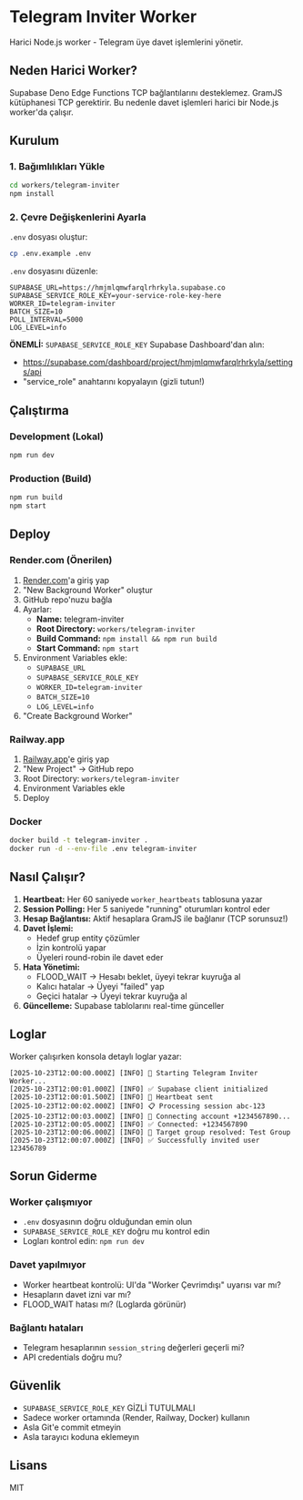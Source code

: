 # Telegram Inviter Worker

Harici Node.js worker - Telegram üye davet işlemlerini yönetir.

## Neden Harici Worker?

Supabase Deno Edge Functions TCP bağlantılarını desteklemez. GramJS kütüphanesi TCP gerektirir. Bu nedenle davet işlemleri harici bir Node.js worker'da çalışır.

## Kurulum

### 1. Bağımlılıkları Yükle

```bash
cd workers/telegram-inviter
npm install
```

### 2. Çevre Değişkenlerini Ayarla

`.env` dosyası oluştur:

```bash
cp .env.example .env
```

`.env` dosyasını düzenle:

```env
SUPABASE_URL=https://hmjmlqmwfarqlrhrkyla.supabase.co
SUPABASE_SERVICE_ROLE_KEY=your-service-role-key-here
WORKER_ID=telegram-inviter
BATCH_SIZE=10
POLL_INTERVAL=5000
LOG_LEVEL=info
```

**ÖNEMLİ:** `SUPABASE_SERVICE_ROLE_KEY` Supabase Dashboard'dan alın:
- https://supabase.com/dashboard/project/hmjmlqmwfarqlrhrkyla/settings/api
- "service_role" anahtarını kopyalayın (gizli tutun!)

## Çalıştırma

### Development (Lokal)

```bash
npm run dev
```

### Production (Build)

```bash
npm run build
npm start
```

## Deploy

### Render.com (Önerilen)

1. [Render.com](https://render.com)'a giriş yap
2. "New Background Worker" oluştur
3. GitHub repo'nuzu bağla
4. Ayarlar:
   - **Name:** telegram-inviter
   - **Root Directory:** `workers/telegram-inviter`
   - **Build Command:** `npm install && npm run build`
   - **Start Command:** `npm start`
5. Environment Variables ekle:
   - `SUPABASE_URL`
   - `SUPABASE_SERVICE_ROLE_KEY`
   - `WORKER_ID=telegram-inviter`
   - `BATCH_SIZE=10`
   - `LOG_LEVEL=info`
6. "Create Background Worker"

### Railway.app

1. [Railway.app](https://railway.app)'e giriş yap
2. "New Project" → GitHub repo
3. Root Directory: `workers/telegram-inviter`
4. Environment Variables ekle
5. Deploy

### Docker

```bash
docker build -t telegram-inviter .
docker run -d --env-file .env telegram-inviter
```

## Nasıl Çalışır?

1. **Heartbeat:** Her 60 saniyede `worker_heartbeats` tablosuna yazar
2. **Session Polling:** Her 5 saniyede "running" oturumları kontrol eder
3. **Hesap Bağlantısı:** Aktif hesaplara GramJS ile bağlanır (TCP sorunsuz!)
4. **Davet İşlemi:**
   - Hedef grup entity çözümler
   - İzin kontrolü yapar
   - Üyeleri round-robin ile davet eder
5. **Hata Yönetimi:**
   - FLOOD_WAIT → Hesabı beklet, üyeyi tekrar kuyruğa al
   - Kalıcı hatalar → Üyeyi "failed" yap
   - Geçici hatalar → Üyeyi tekrar kuyruğa al
6. **Güncelleme:** Supabase tablolarını real-time günceller

## Loglar

Worker çalışırken konsola detaylı loglar yazar:

```
[2025-10-23T12:00:00.000Z] [INFO] 🚀 Starting Telegram Inviter Worker...
[2025-10-23T12:00:01.000Z] [INFO] ✅ Supabase client initialized
[2025-10-23T12:00:01.500Z] [INFO] 💓 Heartbeat sent
[2025-10-23T12:00:02.000Z] [INFO] 📋 Processing session abc-123
[2025-10-23T12:00:03.000Z] [INFO] 🔌 Connecting account +1234567890...
[2025-10-23T12:00:05.000Z] [INFO] ✅ Connected: +1234567890
[2025-10-23T12:00:06.000Z] [INFO] 🎯 Target group resolved: Test Group
[2025-10-23T12:00:07.000Z] [INFO] ✅ Successfully invited user 123456789
```

## Sorun Giderme

### Worker çalışmıyor

- `.env` dosyasının doğru olduğundan emin olun
- `SUPABASE_SERVICE_ROLE_KEY` doğru mu kontrol edin
- Logları kontrol edin: `npm run dev`

### Davet yapılmıyor

- Worker heartbeat kontrolü: UI'da "Worker Çevrimdışı" uyarısı var mı?
- Hesapların davet izni var mı?
- FLOOD_WAIT hatası mı? (Loglarda görünür)

### Bağlantı hataları

- Telegram hesaplarının `session_string` değerleri geçerli mi?
- API credentials doğru mu?

## Güvenlik

- `SUPABASE_SERVICE_ROLE_KEY` GİZLİ TUTULMALI
- Sadece worker ortamında (Render, Railway, Docker) kullanın
- Asla Git'e commit etmeyin
- Asla tarayıcı koduna eklemeyın

## Lisans

MIT
